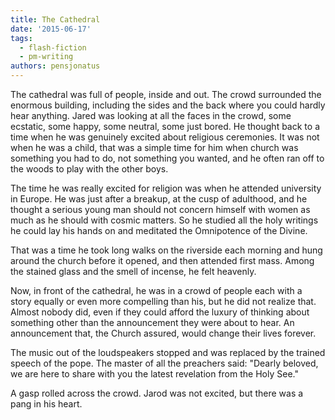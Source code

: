```yaml
---
title: The Cathedral
date: '2015-06-17'
tags:
  - flash-fiction
  - pm-writing
authors: pensjonatus
---
```


The cathedral was full of people, inside and out. The crowd surrounded the
enormous building, including the sides and the back where you could hardly hear
anything. Jared was looking at all the faces in the crowd, some ecstatic, some
happy, some neutral, some just bored. He thought back to a time when he was
genuinely excited about religious ceremonies. It was not when he was a child,
that was a simple time for him when church was something you had to do, not
something you wanted, and he often ran off to the woods to play with the other
boys.

<!-- truncate -->

The time he was really excited for religion was when he attended university in
Europe. He was just after a breakup, at the cusp of adulthood, and he thought a
serious young man should not concern himself with women as much as he should
with cosmic matters. So he studied all the holy writings he could lay his hands
on and meditated the Omnipotence of the Divine.

That was a time he took long walks on the riverside each morning and hung around
the church before it opened, and then attended first mass. Among the stained
glass and the smell of incense, he felt heavenly.

Now, in front of the cathedral, he was in a crowd of people each with a story
equally or even more compelling than his, but he did not realize that. Almost
nobody did, even if they could afford the luxury of thinking about something
other than the announcement they were about to hear. An announcement that, the
Church assured, would change their lives forever.

The music out of the loudspeakers stopped and was replaced by the trained speech
of the pope. The master of all the preachers said: "Dearly beloved, we are
here to share with you the latest revelation from the Holy See."

A gasp rolled across the crowd. Jarod was not excited, but there was a pang in
his heart.
